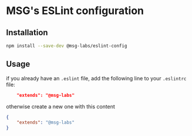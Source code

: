 # MSG's ESLint configuration

## Installation

```sh
npm install --save-dev @msg-labs/eslint-config
```

## Usage

if you already have an `.eslint` file, add the following line to your `.eslintrc` file:

```json
    "extends": "@msg-labs"
```

otherwise create a new one with this content

```json
{
    "extends": "@msg-labs"
}
```